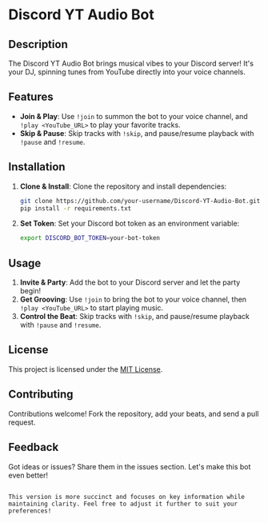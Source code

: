 # Discord YT Audio Bot

## Description
The Discord YT Audio Bot brings musical vibes to your Discord server! It's your DJ, spinning tunes from YouTube directly into your voice channels.

## Features
- **Join & Play**: Use `!join` to summon the bot to your voice channel, and `!play <YouTube_URL>` to play your favorite tracks.
- **Skip & Pause**: Skip tracks with `!skip`, and pause/resume playback with `!pause` and `!resume`.

## Installation
1. **Clone & Install**: Clone the repository and install dependencies:
   ```sh
   git clone https://github.com/your-username/Discord-YT-Audio-Bot.git
   pip install -r requirements.txt
   ```
2. **Set Token**: Set your Discord bot token as an environment variable:
   ```sh
   export DISCORD_BOT_TOKEN=your-bot-token
   ```

## Usage
1. **Invite & Party**: Add the bot to your Discord server and let the party begin!
2. **Get Grooving**: Use `!join` to bring the bot to your voice channel, then `!play <YouTube_URL>` to start playing music.
3. **Control the Beat**: Skip tracks with `!skip`, and pause/resume playback with `!pause` and `!resume`.

## License
This project is licensed under the [MIT License](LICENSE).

## Contributing
Contributions welcome! Fork the repository, add your beats, and send a pull request.

## Feedback
Got ideas or issues? Share them in the issues section. Let's make this bot even better!
```

This version is more succinct and focuses on key information while maintaining clarity. Feel free to adjust it further to suit your preferences!
